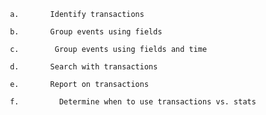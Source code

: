 
     a.       Identify transactions
     
     b.       Group events using fields
     
     c.        Group events using fields and time
     
     d.       Search with transactions
     
     e.       Report on transactions
     
     f.         Determine when to use transactions vs. stats
